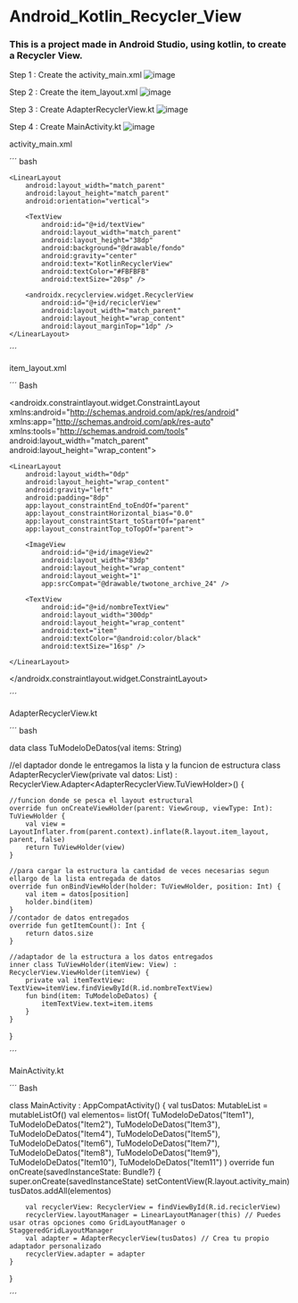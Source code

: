 # Android_Kotlin_Recycler_View
### This is a project made in Android Studio, using kotlin, to create a Recycler View. 

Step 1 : Create the activity_main.xml
![image](https://github.com/juliaigz/Android_Kotlin_Recycler_View/assets/40221707/c63d85fe-83f1-488e-b18b-5c5af7d0a40f)

Step 2 : Create the item_layout.xml
![image](https://github.com/juliaigz/Android_Kotlin_Recycler_View/assets/40221707/468d7740-93c9-4d24-85f1-976fa7729581)

Step 3 : Create  AdapterRecyclerView.kt
![image](https://github.com/juliaigz/Android_Kotlin_Recycler_View/assets/40221707/e49e4ae4-1032-4b20-9d4b-d0f2b9edeab5)

Step 4 : Create MainActivity.kt
![image](https://github.com/juliaigz/Android_Kotlin_Recycler_View/assets/40221707/be52a46f-fce2-4ed3-8e98-d9a985b670b6)


activity_main.xml

´´´ bash

<?xml version="1.0" encoding="utf-8"?>
<FrameLayout xmlns:android="http://schemas.android.com/apk/res/android"
    xmlns:app="http://schemas.android.com/apk/res-auto"
    xmlns:tools="http://schemas.android.com/tools"
    android:layout_width="match_parent"
    android:layout_height="match_parent"
    tools:context=".MainActivity">

    <LinearLayout
        android:layout_width="match_parent"
        android:layout_height="match_parent"
        android:orientation="vertical">

        <TextView
            android:id="@+id/textView"
            android:layout_width="match_parent"
            android:layout_height="38dp"
            android:background="@drawable/fondo"
            android:gravity="center"
            android:text="KotlinRecyclerView"
            android:textColor="#FBFBFB"
            android:textSize="20sp" />

        <androidx.recyclerview.widget.RecyclerView
            android:id="@+id/reciclerView"
            android:layout_width="match_parent"
            android:layout_height="wrap_content"
            android:layout_marginTop="1dp" />
    </LinearLayout>

</FrameLayout>

´´´


item_layout.xml

´´´ Bash

<?xml version="1.0" encoding="utf-8"?>
<androidx.constraintlayout.widget.ConstraintLayout xmlns:android="http://schemas.android.com/apk/res/android"
    xmlns:app="http://schemas.android.com/apk/res-auto"
    xmlns:tools="http://schemas.android.com/tools"
    android:layout_width="match_parent"
    android:layout_height="wrap_content">

    <LinearLayout
        android:layout_width="0dp"
        android:layout_height="wrap_content"
        android:gravity="left"
        android:padding="8dp"
        app:layout_constraintEnd_toEndOf="parent"
        app:layout_constraintHorizontal_bias="0.0"
        app:layout_constraintStart_toStartOf="parent"
        app:layout_constraintTop_toTopOf="parent">

        <ImageView
            android:id="@+id/imageView2"
            android:layout_width="83dp"
            android:layout_height="wrap_content"
            android:layout_weight="1"
            app:srcCompat="@drawable/twotone_archive_24" />

        <TextView
            android:id="@+id/nombreTextView"
            android:layout_width="300dp"
            android:layout_height="wrap_content"
            android:text="item"
            android:textColor="@android:color/black"
            android:textSize="16sp" />

    </LinearLayout>

</androidx.constraintlayout.widget.ConstraintLayout>

´´´





AdapterRecyclerView.kt

´´´ bash

data class TuModeloDeDatos(val items: String)

//el daptador donde le entregamos la lista y la funcion de estructura
class AdapterRecyclerView(private val datos: List<TuModeloDeDatos>) : RecyclerView.Adapter<AdapterRecyclerView.TuViewHolder>() {

    //funcion donde se pesca el layout estructural
    override fun onCreateViewHolder(parent: ViewGroup, viewType: Int): TuViewHolder {
        val view = LayoutInflater.from(parent.context).inflate(R.layout.item_layout, parent, false)
        return TuViewHolder(view)
    }

    //para cargar la estructura la cantidad de veces necesarias segun ellargo de la lista entregada de datos
    override fun onBindViewHolder(holder: TuViewHolder, position: Int) {
        val item = datos[position]
        holder.bind(item)
    }
    //contador de datos entregados
    override fun getItemCount(): Int {
        return datos.size
    }

    //adaptador de la estructura a los datos entregados
    inner class TuViewHolder(itemView: View) : RecyclerView.ViewHolder(itemView) {
        private val itemTextView: TextView=itemView.findViewById(R.id.nombreTextView)
        fun bind(item: TuModeloDeDatos) {
            itemTextView.text=item.items
        }
    }
}

´´´



MainActivity.kt

´´´ Bash 

class MainActivity : AppCompatActivity() {
    val tusDatos: MutableList<TuModeloDeDatos> = mutableListOf()
    val elementos= listOf(
        TuModeloDeDatos("Item1"),
                TuModeloDeDatos("Item2"),
                TuModeloDeDatos("Item3"),
                TuModeloDeDatos("Item4"),
                TuModeloDeDatos("Item5"),
                TuModeloDeDatos("Item6"),
                TuModeloDeDatos("Item7"),
                TuModeloDeDatos("Item8"),
                TuModeloDeDatos("Item9"),
                TuModeloDeDatos("Item10"),
                TuModeloDeDatos("Item11")
    )
    override fun onCreate(savedInstanceState: Bundle?) {
        super.onCreate(savedInstanceState)
        setContentView(R.layout.activity_main)
        tusDatos.addAll(elementos)

        val recyclerView: RecyclerView = findViewById(R.id.reciclerView)
        recyclerView.layoutManager = LinearLayoutManager(this) // Puedes usar otras opciones como GridLayoutManager o StaggeredGridLayoutManager
        val adapter = AdapterRecyclerView(tusDatos) // Crea tu propio adaptador personalizado
        recyclerView.adapter = adapter
    }
}

´´´








